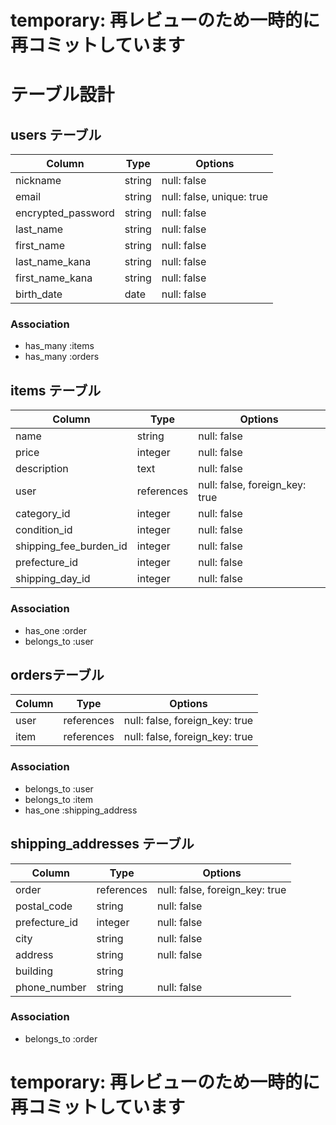 # temporary: 再レビューのため一時的に再コミットしています

# テーブル設計  

## users テーブル

| Column             | Type   | Options                   |
| ------------------ | ------ | ------------------------  |
| nickname           | string | null: false               |
| email              | string | null: false, unique: true |
| encrypted_password | string | null: false               |
| last_name          | string | null: false               |
| first_name         | string | null: false               |
| last_name_kana     | string | null: false               |
| first_name_kana    | string | null: false               |
| birth_date         | date   | null: false               |

### Association

- has_many :items
- has_many :orders

## items テーブル

| Column                 | Type       | Options                        |
|------------------------|------------|------------------------------- |
| name                   | string     | null: false                    |
| price                  | integer    | null: false                    |
| description            | text       | null: false                    |
| user                   | references | null: false, foreign_key: true |
| category_id            | integer    | null: false                    |
| condition_id           | integer    | null: false                    |
| shipping_fee_burden_id | integer    | null: false                    |
| prefecture_id          | integer    | null: false                    |
| shipping_day_id        | integer    | null: false                    |

### Association

- has_one :order
- belongs_to :user

## ordersテーブル

| Column  | Type       | Options                        |
| ------- | ---------- | -----------------------------  |
| user    | references | null: false, foreign_key: true |
| item    | references | null: false, foreign_key: true |

### Association

- belongs_to :user
- belongs_to :item
- has_one :shipping_address


## shipping_addresses テーブル

| Column        | Type       | Options                        |
| ------------- | ---------- | -----------------------------  |
| order         | references | null: false, foreign_key: true |
| postal_code   | string     | null: false                    |
| prefecture_id | integer    | null: false                    |
| city          | string     | null: false                    |
| address       | string     | null: false                    |
| building      | string     |                                |
| phone_number  | string     | null: false                    |


### Association

- belongs_to :order

# temporary: 再レビューのため一時的に再コミットしています
